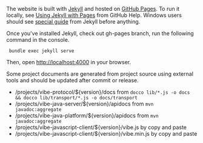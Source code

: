 The website is built with [Jekyll](http://jekyllrb.com/) and hosted on [GitHub Pages](http://pages.github.com/). To run it locally, see [Using Jekyll with Pages](https://help.github.com/articles/using-jekyll-with-pages) from GitHub Help. Windows users should see [special guide](http://jekyllrb.com/docs/windows/) from Jekyll before anything.

Once you've installed Jekyll, check out gh-pages branch, run the following command in the console.

     bundle exec jekyll serve

Then, open [http://localhost:4000](http://localhost:4000) in your browser.

Some project documents are generated from project source using external tools and should be updated after commit or release.

* /projects/vibe-protocol/${version}/docs from `docco lib/*.js -o docs && docco lib/transport/*.js -o docs/transport`
* /projects/vibe-java-server/${version}/apidocs from `mvn javadoc:aggregate`
* /projects/vibe-java-platform/${version}/apidocs from `mvn javadoc:aggregate`
* /projects/vibe-javascript-client/${version}/vibe.js by copy and paste
* /projects/vibe-javascript-client/${version}/vibe.min.js by copy and paste